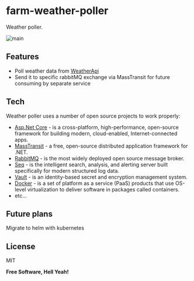 # farm-weather-poller
Weather poller.

![main](https://github.com/ViacheslavMelnichenko/farm-weather-poller/actions/workflows/main.yml/badge.svg?branch=main)

## Features

- Poll weather data from [WeatherApi](https://www.weatherapi.com)
- Send it to specific rabbitMQ exchange via MassTransit for future consuming by separate service

## Tech

Weather poller uses a number of open source projects to work properly:

- [Asp.Net Core](https://docs.microsoft.com/en-us/aspnet/core/introduction-to-aspnet-core?view=aspnetcore-6.0) - is a cross-platform, high-performance, open-source framework for building modern, cloud-enabled, Internet-connected apps.
- [MassTransit](https://masstransit-project.com) - a free, open-source distributed application framework for .NET.
- [RabbitMQ](https://www.rabbitmq.com) - is the most widely deployed open source message broker.
- [Seq](https://datalust.co/seq) - is the intelligent search, analysis, and alerting server built specifically for modern structured log data.
- [Vault](https://www.vaultproject.io) - is an identity-based secret and encryption management system.
- [Docker](https://www.docker.com) - is a set of platform as a service (PaaS) products that use OS-level virtualization to deliver software in packages called containers.
- etc...

## Future plans

Migrate to helm with kubernetes

## License

MIT

**Free Software, Hell Yeah!**
